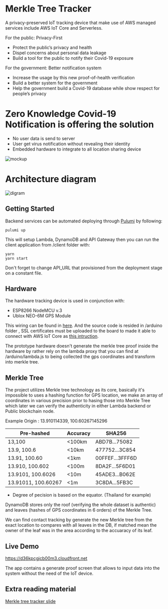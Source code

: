 # Merkle Tree Tracker

A privacy-preserved IoT tracking device that make use of AWS managed services include AWS IoT Core and Serverless.

For the public: Privacy-First
- Protect the public’s privacy and health
- Dispel concerns about personal data leakage
- Build a tool for the public to notify their Covid-19 exposure

For the government: Better notification system
- Increase the usage by this new proof-of-health verification
- Build a better system for the government
- Help the government build a Covid-19 database while show respect for people’s privacy

# Zero Knowledge Covid-19 Notification is offering the solution
- No user data is send to server
- User get virus notification without revealing their identity
- Embedded hardware to integrate to all location sharing device

![mockup][mockup]

[mockup]: https://i.imgur.com/lBwS0Qt.png "mockup"


# Architecture diagram

![digram][diagram]

[diagram]: https://d36kpcgjcb00m3.cloudfront.net/images/tracker-1.png "Diagram"

## Getting Started

Backend services can be automated deploying through [Pulumi](https://www.pulumi.com/) by following:

```
pulumi up
```

This will setup Lambda, DynamoDB and API Gateway then you can run the client application from /client folder with:

```
yarn
yarn start
```
Don't forget to change API_URL that provisioned from the deployment stage on a constant file.


## Hardware

The hardware tracking device is used in conjunction with:

* ESP8266 NodeMCU v.3
* Ublox NEO-6M GPS Module

This wiring can be found in [here](https://iotdesignpro.com/projects/nodemcu-esp8266-gps-module-interfacing-to-display-latitude-and-longitude). And the source code is resided in /arduino folder , SSL certificates must be uploaded to the board to made it able to connect with AWS IoT Core as [this intruction](https://electronicsinnovation.com/how-to-connect-nodemcu-esp8266-with-aws-iot-core-using-arduino-ide-mqtt/).

The prototype hardware doesn't generate the merkle tree proof inside the hardware by rather rely on the lambda proxy that you can find at /arduino/lambda.js to being collected the gps coordinates and transform into merkle tree.

## Merkle Tree

The project utilizes Merkle tree technology as its core, basically it's impossible to uses a hashing function for GPS location, we make an array of coordinates in various precision prior to hasing those into Merkle Tree which later we can verify the authenticity in either Lambda backend or Public blockchain node. 

Example Origin : 13.910114339, 100.60267145296

|Pre-hashed   |Accuracy   |SHA256   |
|---|---|---|
|13,100   | <100km  | ABD7B...75082  |
|13.9, 100.6   | <10km  | 477752...3C854   |
|13.91, 100.60   | <1km  | 00FFEF...3FFF6D |
|13.910, 100.602   | <100m  | 8DA2F...5F6D01 |
|13.9101, 100.6026   | <10m  | 45ADE3...B062E |
|13.91011, 100.60267   | <1m  | 3C8DA...5FB3C |

* Degree of pecision is based on the equator. (Thailand for example)

DynamoDB stores only the roof (verifying the whole dataset is authentic) and leaves (hashes of GPS coordinates in 6 orders) of the Merkle Tree. 

We can find contact tracking by generate the new Merkle tree from the exact location to compares with all leaves in the DB, if matched mean the owner of the leaf was in the area according to the accuaracy of its leaf.


## Live Demo

https://d36kpcgjcb00m3.cloudfront.net

The app contains a generate proof screen that allows to input data into the system without the need of the IoT device.

## Extra reading material
[Merkle tree tracker slide](https://www.slideshare.net/NAPATCHARUPHANT/merkle-tree-tracker "Merkle tree tracker")
